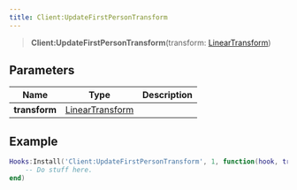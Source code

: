 ```yaml
---
title: Client:UpdateFirstPersonTransform
---
```


> **Client:UpdateFirstPersonTransform**(transform: [LinearTransform](/vext/ref/shared/type/lineartransform))

## Parameters

| Name | Type | Description |
| ---- | ---- | ----------- |
| **transform** | [LinearTransform](/vext/ref/shared/type/lineartransform) |  |

## Example

```lua
Hooks:Install('Client:UpdateFirstPersonTransform', 1, function(hook, transform)
    -- Do stuff here.
end)
```
